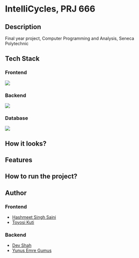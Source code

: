 # IntelliCycles, PRJ 666

## Description

Final year project, Computer Programming and Analysis, Seneca Polytechnic

## Tech Stack

### Frontend

<img src="https://skillicons.dev/icons?i=react,vite,tailwindcss,bootstrap" />

### Backend

<img src="https://skillicons.dev/icons?i=nodejs,express,docker,jest" />

### Database

<img src="https://skillicons.dev/icons?i=postgres" />

## How it looks?

## Features

## How to run the project?

## Author

### Frontend

- <a href="https://github.com/hashmeet02">Hashmeet Singh Saini</a>
- <a href="https://github.com/okuti2">Toyosi Kuti</a>

### Backend

- <a href="https://github.com/busycaesar">Dev Shah</a>
- <a href="https://github.com/yemregumus">Yunus Emre Gumus</a>
